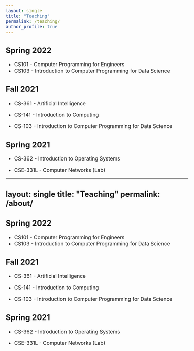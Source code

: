 ```yaml
---
layout: single
title: "Teaching"
permalink: /teaching/
author_profile: true
---
```


<style type="text/css">
  body{
  font-size: 12pt;
}
</style>
  
Spring 2022
------
* CS101 -  <font size="3">Computer Programming for Engineers</font> 
* CS103 -  Introduction to Computer Programming for Data Science
<!--   * This course introduces the fundamental problems of computer
    networking, from sending bits over wires to running distributed applications. -->
    
Fall 2021
------
* CS-361 - Artificial Intelligence
<!--   * This is an introductory course in Artificial Intelligence. It includes introduction to A.I, 
  Intelligent Agent, Searching, Game Playing and Basics of Machine learning. -->
  
* CS-141 - Introduction to Computing
<!--   * This broad-based, entry-level course provides a general overview of the main concepts in
  computing. Topics studied include the history and evolution of computers, central processing
  unit, data storage, input/output devices, multimedia, operating systems, programming languages,
  networking, data structures and File Management. -->

* CS-103 - Introduction to Computer Programming for Data Science
<!--   * This is a basic introduction to Python programming for Data Science. The course covers basics of
  python including data types, conditional statements, loops, data structures and exception handling. -->

Spring 2021
------
* CS-362 - Introduction to Operating Systems
<!--   * This is designed to be the first undergraduate level course with the main objective of teaching
  students the concepts and principles that underlie the design and implementation of
  operating system. -->

* CSE-331L - Computer Networks (Lab)
<!--   * This course introduces the fundamental problems of computer
  networking, from sending bits over wires to running distributed applications. -->


  ---
layout: single
title: "Teaching"
permalink: /about/
---

<style type="text/css">
  body{
  font-size: 12pt;
}
</style>
  
Spring 2022
------
* CS101 -  <font size="3">Computer Programming for Engineers</font> 
* CS103 -  Introduction to Computer Programming for Data Science
<!--   * This course introduces the fundamental problems of computer
    networking, from sending bits over wires to running distributed applications. -->
    
Fall 2021
------
* CS-361 - Artificial Intelligence
<!--   * This is an introductory course in Artificial Intelligence. It includes introduction to A.I, 
  Intelligent Agent, Searching, Game Playing and Basics of Machine learning. -->
  
* CS-141 - Introduction to Computing
<!--   * This broad-based, entry-level course provides a general overview of the main concepts in
  computing. Topics studied include the history and evolution of computers, central processing
  unit, data storage, input/output devices, multimedia, operating systems, programming languages,
  networking, data structures and File Management. -->

* CS-103 - Introduction to Computer Programming for Data Science
<!--   * This is a basic introduction to Python programming for Data Science. The course covers basics of
  python including data types, conditional statements, loops, data structures and exception handling. -->

Spring 2021
------
* CS-362 - Introduction to Operating Systems
<!--   * This is designed to be the first undergraduate level course with the main objective of teaching
  students the concepts and principles that underlie the design and implementation of
  operating system. -->

* CSE-331L - Computer Networks (Lab)
<!--   * This course introduces the fundamental problems of computer
  networking, from sending bits over wires to running distributed applications. -->
  
  
